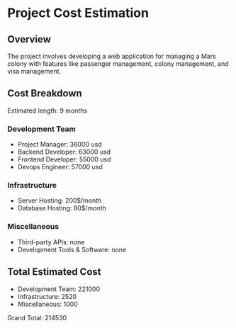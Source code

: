 # Project Cost Estimation

## Overview

The project involves developing a web application for managing a Mars colony with features like passenger management, colony management, and visa management.

## Cost Breakdown

Estimated length: 9 months

### Development Team

- Project Manager: 36000 usd
- Backend Developer: 63000 usd
- Frontend Developer: 55000 usd
- Devops Engineer: 57000 usd

### Infrastructure

- Server Hosting: 200$/month
- Database Hosting: 80$/month

### Miscellaneous

- Third-party APIs: none
- Development Tools & Software: none

## Total Estimated Cost

- Development Team: 221000
- Infrastructure: 2520
- Miscellaneous: 1000

Grand Total: 214530

